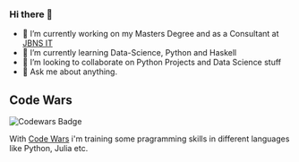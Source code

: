### Hi there 👋

- 🔭 I’m currently working on my Masters Degree and as a Consultant at [JBNS IT](http://jbns.de)
- 🌱 I’m currently learning Data-Science, Python and Haskell
- 👯 I’m looking to collaborate on Python Projects and Data Science stuff
- 💬 Ask me about anything.


## Code Wars
![Codewars Badge](https://www.codewars.com/users/nilsschillmann/badges/large)

With [Code Wars](www.codewars.com) i'm training some pragramming skills in different languages like Python, Julia etc.

